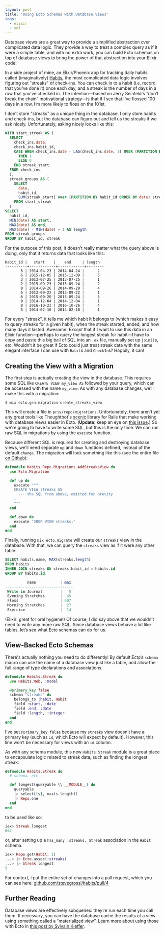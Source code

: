 ```yaml
---
layout: post
title: "Using Ecto Schemas with Database Views"
tags:
  - elixir
  - sql
---
```


Database views are a great way to provide a simplified abstraction over complicated data logic. They provide a way to treat a complex query as if it were a simple table, and with no extra work, you can build Ecto schemas on top of database views to bring the power of that abstraction into your Elixir code!

<!--more-->

In a side project of mine, an Elixir/Phoenix app for tracking daily habits called (imaginatively) [Habits](https://github.com/stevegrossi/habits), the most complicated data logic involves figuring out "streaks" of check-ins. You can check in to a habit (i.e. record that you've done it) once each day, and a streak is the number of days in a row that you’ve checked in. The intention—based on Jerry Seinfeld's “don’t break the chain” motivational strategy—is that if I see that I’ve flossed 100 days in a row, I’m more likely to floss on the 101st.

I don’t store "streaks" as a unique thing in the database. I only store habits and check-ins, but the database can figure out and tell us the streaks if we ask nicely. Unfortunately, asking nicely looks like this:

```sql
WITH start_streak AS (
  SELECT
    check_ins.date,
    check_ins.habit_id,
    CASE WHEN check_ins.date - LAG(check_ins.date, 1) OVER (PARTITION BY check_ins.habit_id ORDER BY check_ins.date) > 1
      THEN 1
      ELSE 0
    END streak_start
  FROM check_ins
  ),
  streak_groups AS (
    SELECT
      date,
      habit_id,
      SUM(streak_start) over (PARTITION BY habit_id ORDER BY date) streak
    FROM start_streak
  )
SELECT
  habit_id,
  MIN(date) AS start,
  MAX(date) AS end,
  MAX(date) - MIN(date) + 1 AS length
FROM streak_groups
GROUP BY habit_id, streak
```

For the purpose of this post, it doesn’t really matter what the query above is doing, only that it returns data that looks like this:

```
habit_id |   start    |    end     | length
----------+------------+------------+--------
       5 | 2014-04-23 | 2014-04-24 |      2
       6 | 2015-12-05 | 2015-12-09 |      5
       3 | 2013-07-25 | 2013-07-25 |      1
       2 | 2015-09-23 | 2015-09-24 |      2
       8 | 2014-09-26 | 2014-09-29 |      4
       5 | 2013-09-22 | 2013-09-22 |      1
       6 | 2015-09-20 | 2015-09-24 |      5
       8 | 2014-12-04 | 2014-12-04 |      1
       8 | 2016-10-23 | 2016-10-26 |      4
       5 | 2014-02-10 | 2014-02-10 |      1
```

For every "streak", it tells me which habit it belongs to (which makes it easy to query streaks for a given habit), when the streak started, ended, and how many days it lasted. Awesome! *Except* that if I want to use this data in an Elixir function—perhaps to query the longest streak for habit—I have to copy and paste this big ball of SQL into an `.ex` file, manually set up `join()`s, etc. Wouldn’t it be great if Ecto could just treat streak data with the same elegant interface I can use with `Habit`s and `CheckIn`s? Happily, it can!

## Creating the View with a Migration

The first step is actually creating the view in the database. This requires some SQL like `CREATE VIEW my_view AS` followed by your query, which can be accessed with the name `my_view`. As with any database changes, we'll make this with a migration:

```
$ mix ecto.gen.migration create_streaks_view
```

This will create a file in `priv/repo/migrations`. Unfortunately, there aren’t yet any great tools like Thoughtbot's [scenic](https://github.com/thoughtbot/scenic) library for Rails that make working with database views easier in Ecto. (**Update**: keep an eye on [this issue](https://github.com/elixir-ecto/ecto/issues/1805).) So we're going to have to write some SQL, but this is the only time. We can run raw SQL in migrations by using the `execute` function.

Because different SQL is required for creating and destroying database views, we'll need separate `up` and `down` functions defined, instead of the default `change`. The migration will look something like this (see the entire file [on Github](https://github.com/stevegrossi/habits/blob/master/priv/repo/migrations/20170111012241_add_streaks_view.exs)):

```elixir
defmodule Habits.Repo.Migrations.AddStreaksView do
  use Ecto.Migration

  def up do
    execute """
    CREATE VIEW streaks AS
      --- the SQL from above, omitted for brevity
    ;
    """
  end

  def down do
    execute "DROP VIEW streaks;"
  end
end
```

Finally, running `mix ecto.migrate` will create our `streaks` view in the database. With that, we can query the `streaks` view as if it were any other table:

```sql
SELECT habits.name, MAX(streaks.length)
FROM habits
INNER JOIN streaks ON streaks.habit_id = habits.id
GROUP BY habits.id;

          name           | max
-------------------------+-----
 Write in Journal        |   5
 Evening Stretches       |  45
 Floss                   | 607
 Morning Stretches       |  27
 Exercise                |  14
```

(Elixir: great for oral hygiene!) Of course, I did say above that we wouldn’t need to write any more raw SQL. Since database views behave a lot like tables, let’s see what Ecto schemas can do for us.

## View-Backed Ecto Schemas

There's actually nothing you need to do differently! By default Ecto’s `schema` macro can use the name of a database view just like a table, and allow the full range of type declarations and associations:

```elixir
defmodule Habits.Streak do
  use Habits.Web, :model

  @primary_key false
  schema "streaks" do
    belongs_to :habit, Habit
    field :start, :date
    field :end, :date
    field :length, :integer
  end
end
```

I've set `@primary_key false` because my `streaks` view doesn’t have a primary key (such as `id`, which Ecto will expect by default). However, this line won’t be necessary for views with an `id` column.

As with any schema module, this new `Habits.Streak` module is a great place to encapsulate logic related to streak data, such as finding the longest streak:

```elixir
defmodule Habits.Streak do
  # schema, etc.

  def longest(queryable \\ __MODULE__) do
    queryable
    |> select([s], max(s.length))
    |> Repo.one
  end
end
```

to be used like so:

```elixir
iex> Streak.longest
607
```

or, after setting up a `has_many :streaks, Streak` association in the `Habit` schema:

```elixir
iex> Repo.get(Habit, 1)
...> |> Ecto.assoc(:streaks)
...> |> Streak.longest
5
```

For context, I put the entire set of changes into a pull request, which you can see here: [github.com/stevegrossi/habits/pull/4](https://github.com/stevegrossi/habits/pull/4)

## Further Reading

Database views are effectively subqueries: they’re run each time you call them. If necessary, you can have the database cache the results of a view using something called a “materialized view”. Learn more about using those with Ecto in [this post by Sylvain Kieffer](https://medium.com/@kaisersly/materialized-views-in-ecto-8887bc89efa5).
